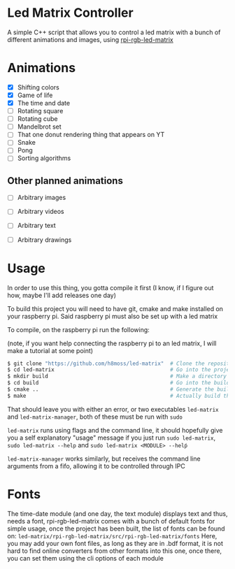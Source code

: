 # Led Matrix Controller

A simple C++ script that allows you to control a led matrix with a bunch of different animations and images, using [rpi-rgb-led-matrix](https://github.com/hzeller/rpi-rgb-led-matrix)

# Animations
- [x] Shifting colors
- [x] Game of life
- [x] The time and date
- [ ] Rotating square
- [ ] Rotating cube
- [ ] Mandelbrot set
- [ ] That one donut rendering thing that appears on YT
- [ ] Snake
- [ ] Pong
- [ ] Sorting algorithms

## Other planned animations

- [ ] Arbitrary images
- [ ] Arbitrary videos
- [ ] Arbitrary text
- [ ] Arbitrary drawings


# Usage

In order to use this thing, you gotta compile it first (I know, if I figure out how, maybe I'll add releases one day)

To build this project you will need to have git, cmake and make installed on your raspberry pi.
Said raspberry pi must also be set up with a led matrix

To compile, on the raspberry pi run the following:

(note, if you want help connecting the raspberry pi to an led matrix, I will make a tutorial at some point)

```bash
$ git clone "https://github.com/h8moss/led-matrix"  # Clone the repository
$ cd led-matrix                                     # Go into the project
$ mkdir build                                       # Make a directory for the build to go to
$ cd build                                          # Go into the build directory
$ cmake ..                                          # Generate the build files
$ make                                              # Actually build this project
```

That should leave you with either an error, or two executables `led-matrix` and `led-matrix-manager`, both of these
must be run with `sudo`

`led-matrix` runs using flags and the command line, it should hopefully give you a self explanatory "usage" message if 
you just run `sudo led-matrix`, `sudo led-matrix --help` and `sudo led-matrix <MODULE> --helṕ`

`led-matrix-manager` works similarly, but receives the command line arguments from a fifo, allowing it to be controlled through IPC

# Fonts

The time-date module (and one day, the text module) displays text and thus, needs a font, rpi-rgb-led-matrix comes with a bunch of default fonts for simple usage, once the project has been built, the list of fonts can be found on:
`led-matrix/rpi-rgb-led-matrix/src/rpi-rgb-led-matrix/fonts`
Here, you may add your own font files, as long as they are in .bdf format, it is not hard to find online converters from other formats into this one, once there, you can set them using the cli options of each module

